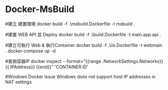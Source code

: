 # Docker-MsBuild

 #建立 建置環境
docker build -f .\msbuild.Dockerfile -t msbuild .

#建置 WEB API 並 Deploy
docker build -f .\build.Dockerfile -t main.app.api .

#建立可執行 Web & 執行Container
docker build -f .\iis.Dockerfile -t webmain .
docker-compose up -d

#查詢容器IP
docker inspect --format="{{range .NetworkSettings.Networks}}{{.IPAddress}} {{end}}" 'CONTAINER ID'

#Windows Docker Issue
Windows does not support host IP addresses in NAT settings
